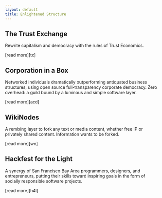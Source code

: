 ```yaml
---
layout: default
title: Enlightened Structure
---
```


## The Trust Exchange

Rewrite capitalism and democracy with the rules of Trust Economics. 

<p class="read-more" markdown="1">[read more][tx]</p> 

## Corporation in a Box

Networked individuals dramatically outperforming antiquated business structures, using open source full-transparency corporate democracy. Zero overhead: a guild bound by a luminous and simple software layer.

<p class="read-more" markdown="1">[read more][acd]</p> 

## WikiNodes

A remixing layer to fork any text or media content, whether free IP or privately shared content.  Information wants to be forked.

<p class="read-more" markdown="1">[read more][wn]</p> 
 
## Hackfest for the Light                            

A synergy of San Francisco Bay Area programmers, designers, and entrepreneurs, putting their skills toward inspiring goals in the form of socially responsible software projects. 

<p class="read-more" markdown="1">[read more][h4l]</p> 

[tx]: ../Trust_Exchange
[wn]: ../WikiNodes
[acd]: ../Corporation_in_a_Box
[h4l]: http://hackforthelight.net
